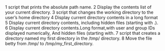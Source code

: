 1 script that prints the absolute path name.
2 Display the contents list of your current directory.
3 script that changes the working directory to the user’s home directory
4 Display current directory contents in a long format
5 Display current directory contents, including hidden files (starting with .).
6 Display current directory contents.Long format,with user and group IDs displayed numerically, And hidden files (starting with.
7 script that creates a directory named my first directory in the /tmp/ directory.
8 Move the file betty from /tmp/ to /tmp/my_first_directory.
